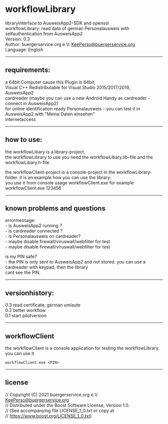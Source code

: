 # workflowLibrary
libraryinterface to AusweisApp2-SDK and openssl  
workflowLibrary: read data of german Personalausweis with selfauthentication from AusweisApp2  
Version: 0.3  
Author: buergerservice.org e.V. <KeePerso@buergerservice.org>  
Language: English


-------------
requirements:
-------------
a 64bit Computer cause this Plugin is 64bit,  
Visual C++ Redistributable for Visual Studio 2015/2017/2019,  
AusweisApp2  
cardreader (maybe you can use a new Android Handy as cardreader - connect in AusweisApp2)  
for online identification ready Personalausweis - you can test it in AusweisApp2 with "Meine Daten einsehen"  
internetaccess  



-----------
how to use:
-----------
the workflowLibary is a library-project.  
the workflowLibrary to use you need the workflowLibary.lib-file and the workflowLibary.h-file.  

the workflowClient-project is a console-project in the workflowLibrary-folder. it is an example how you can use the library.  
you use it from console usage workflowClient.exe <yourPersonalausweisPIN> for example workflowClient.exe 123456 


----------------------------
known problems and questions
----------------------------
 
errormessage:  
	- is AusweisApp2 running ?  
	- is cardreader connected ?  
	- is Personalausweis on cardreader?  
	- maybe disable firewall/viruswall/webfilter for test  
	- maybe disable firewall/viruswall/webfilter for test  

is my PIN safe?  
	- the PIN is only sent to AusweisApp2 and not stored. you can use a cardreader with keypad, then the library   
	  cant see the PIN.  


---------------
versionhistory:
---------------
0.3 read certificate, german umlaute  
0.2 better workflow  
0.1 start pilotversion  

	
--------------
workflowClient
--------------
the workflowClient is a console application for testing the workflowLibrary.  
you can use it
```
workflowClient.exe <PIN>  
```			

-------
license
-------
// Copyright (C) 2021 buergerservice.org e.V. <KeePerso@buergerservice.org>  
// Distributed under the Boost Software License, Version 1.0.  
// (See accompanying file LICENSE_1_0.txt or copy at  
// https://www.boost.org/LICENSE_1_0.txt)  
